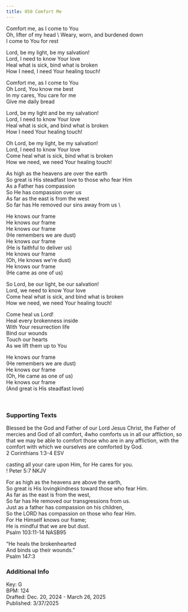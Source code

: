 ```yaml
---
title: 050 Comfort Me
---
```


Comfort me, as I come to You \
Oh, lifter of my head \ 
Weary, worn, and burdened down \
I come to You for rest 

Lord, be my light, be my salvation! \
Lord, I need to know Your love \
Heal what is sick, bind what is broken \
How I need, I need Your healing touch!

Comfort me, as I come to You \
Oh Lord, You know me best \
In my cares, You care for me \
Give me daily bread

Lord, be my light and be my salvation! \
Lord, I need to know Your love \
Heal what is sick, and bind what is broken \
How I need Your healing touch!

Oh Lord, be my light, be my salvation! \
Lord, I need to know Your love \
Come heal what is sick, bind what is broken \
How we need, we need Your healing touch!


As high as the heavens are over the earth \
So great is His steadfast love to those who fear Him \
As a Father has compassion \
So He has compassion over us \
As far as the east is from the west \
So far has He removed our sins away from us \

He knows our frame \
He knows our frame \
He knows our frame \
(He remembers we are dust) \
He knows our frame \
(He is faithful to deliver us) \
He knows our frame \
(Oh, He knows we're dust) \
He knows our frame \
(He came as one of us)

So Lord, be our light, be our salvation! \
Lord, we need to know Your love \
Come heal what is sick, and bind what is broken \
How we need, we need Your healing touch!

Come heal us Lord! \
Heal every brokenness inside \
With Your resurrection life \
Bind our wounds \
Touch our hearts \
As we lift them up to You

He knows our frame \
(He remembers we are dust) \
He knows our frame \
(Oh, He came as one of us) \
He knows our frame \
(And great is His steadfast love) 

<br /> 

### Supporting Texts ###


Blessed be the God and Father of our Lord Jesus Christ, the Father of mercies and God of all comfort, 4who comforts us in all our affliction, 
so that we may be able to comfort those who are in any affliction, with the comfort with which we ourselves are comforted by God. \
2 Corinthians 1:3-4 ESV

casting all your care upon Him, for He cares for you. \
! Peter 5:7 NKJV

For as high as the heavens are above the earth, \
So great is His lovingkindness toward those who fear Him. \
As far as the east is from the west, \
So far has He removed our transgressions from us. \
Just as a father has compassion on his children, \
So the LORD has compassion on those who fear Him. \
For He Himself knows our frame; \
He is mindful that we are but dust. \
Psalm 103:11-14 NASB95

“He heals the brokenhearted \
And binds up their wounds.” \
Psalm 147:3


### Additional Info

Key: G \
BPM: 124 \
Drafted: Dec. 20, 2024 - March 26, 2025 \
Published: 3/37/2025
